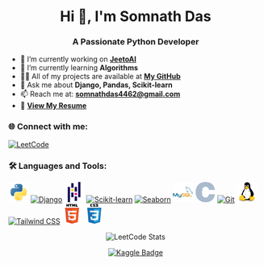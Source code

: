 <h1 align="center">Hi 👋, I'm Somnath Das</h1>
<h3 align="center">A Passionate Python Developer</h3>

- 🔭 I’m currently working on [**JeetoAI**](https://github.com/smnthpy/JeetoAi)  
- 🌱 I’m currently learning **Algorithms**  
- 👨‍💻 All of my projects are available at [**My GitHub**](https://github.com/smnthpy)  
- 💬 Ask me about **Django, Pandas, Scikit-learn**  
- 📫 Reach me at: **somnathdas4462@gmail.com**  
- 📄 [**View My Resume**](https://drive.google.com/file/d/1L7lb8sPEjffzt0h2B3YWro8L458gpOAE/view?usp=sharing)


### 🌐 Connect with me:
<p>
  <a href="https://www.leetcode.com/dassomnath99" target="_blank">
    <img src="https://raw.githubusercontent.com/rahuldkjain/github-profile-readme-generator/master/src/images/icons/Social/leet-code.svg" alt="LeetCode" width="40" height="40" />
  </a>
</p>

### 🛠️ Languages and Tools:
<p>
  <a href="https://www.python.org" target="_blank"><img src="https://raw.githubusercontent.com/devicons/devicon/master/icons/python/python-original.svg" alt="Python" width="40" height="40"/></a>
  <a href="https://www.djangoproject.com/" target="_blank"><img src="https://cdn.worldvectorlogo.com/logos/django.svg" alt="Django" width="40" height="40"/></a>
  <a href="https://pandas.pydata.org/" target="_blank"><img src="https://raw.githubusercontent.com/devicons/devicon/2ae2a900d2f041da66e950e4d48052658d850630/icons/pandas/pandas-original.svg" alt="Pandas" width="40" height="40"/></a>
  <a href="https://scikit-learn.org/" target="_blank"><img src="https://upload.wikimedia.org/wikipedia/commons/0/05/Scikit_learn_logo_small.svg" alt="Scikit-learn" width="40" height="40"/></a>
  <a href="https://seaborn.pydata.org/" target="_blank"><img src="https://seaborn.pydata.org/_images/logo-mark-lightbg.svg" alt="Seaborn" width="40" height="40"/></a>
  <a href="https://www.mysql.com/" target="_blank"><img src="https://raw.githubusercontent.com/devicons/devicon/master/icons/mysql/mysql-original-wordmark.svg" alt="MySQL" width="40" height="40"/></a>
  <a href="https://www.cprogramming.com/" target="_blank"><img src="https://raw.githubusercontent.com/devicons/devicon/master/icons/c/c-original.svg" alt="C" width="40" height="40"/></a>
  <a href="https://git-scm.com/" target="_blank"><img src="https://www.vectorlogo.zone/logos/git-scm/git-scm-icon.svg" alt="Git" width="40" height="40"/></a>
  <a href="https://www.linux.org/" target="_blank"><img src="https://raw.githubusercontent.com/devicons/devicon/master/icons/linux/linux-original.svg" alt="Linux" width="40" height="40"/></a>
  <a href="https://tailwindcss.com/" target="_blank"><img src="https://www.vectorlogo.zone/logos/tailwindcss/tailwindcss-icon.svg" alt="Tailwind CSS" width="40" height="40"/></a>
  <a href="https://www.w3schools.com/html/" target="_blank"><img src="https://raw.githubusercontent.com/devicons/devicon/master/icons/html5/html5-original-wordmark.svg" alt="HTML5" width="40" height="40"/></a>
  <a href="https://www.w3schools.com/css/" target="_blank"><img src="https://raw.githubusercontent.com/devicons/devicon/master/icons/css3/css3-original-wordmark.svg" alt="CSS3" width="40" height="40"/></a>
</p>

<p align="center">
  <img src="https://leetcard.jacoblin.cool/dassomnath99?theme=light&font=Source%20Code%20Pro&ext=heatmap" alt="LeetCode Stats" />
</p>
<p align="center"> <a href="https://www.kaggle.com/somnathdas8642"> <img src="https://img.shields.io/badge/Kaggle-Somnath%20Das-20BEFF?style=for-the-badge&logo=kaggle&logoColor=white" alt="Kaggle Badge"/> </a> </p>
